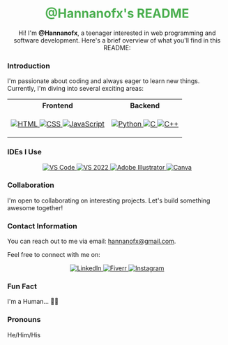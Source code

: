 <div align="center">
  <h1 style="color:#4CAF50;">@Hannanofx's README</h1>
  <p>Hi! I'm <strong>@Hannanofx</strong>, a teenager interested in web programming and software development. Here's a brief overview of what you'll find in this README:</p>
</div>

### Introduction

<p>I'm passionate about coding and always eager to learn new things. Currently, I'm diving into several exciting areas:</p>

<div align="center">
  <table>
    <tr>
      <th>Frontend</th>
      <th>Backend</th>
    </tr>
    <tr>
      <td>
        <p align="center">
          <a href="https://developer.mozilla.org/en-US/docs/Web/HTML" target="_blank">
            <img src="https://img.shields.io/badge/HTML5-E34F26?style=for-the-badge&logo=html5&logoColor=white" alt="HTML">
          </a>
          <a href="https://developer.mozilla.org/en-US/docs/Web/CSS" target="_blank">
            <img src="https://img.shields.io/badge/CSS3-1572B6?style=for-the-badge&logo=css3&logoColor=white" alt="CSS">
          </a>
          <a href="https://developer.mozilla.org/en-US/docs/Web/JavaScript" target="_blank">
            <img src="https://img.shields.io/badge/JavaScript-F7DF1E?style=for-the-badge&logo=javascript&logoColor=black" alt="JavaScript">
          </a>
        </p>
      </td>
      <td>
        <p align="center">
          <a href="https://www.python.org/" target="_blank">
            <img src="https://img.shields.io/badge/Python-3776AB?style=for-the-badge&logo=python&logoColor=white" alt="Python">
          </a>
          <a href="https://en.cppreference.com/w/c/language" target="_blank">
            <img src="https://img.shields.io/badge/C-00599C?style=for-the-badge&logo=c&logoColor=white" alt="C">
          </a>
          <a href="https://isocpp.org/" target="_blank">
            <img src="https://img.shields.io/badge/C++-00599C?style=for-the-badge&logo=c%2B%2B&logoColor=white" alt="C++">
          </a>
        </p>
      </td>
    </tr>
  </table>
</div>

### IDEs I Use

<p align="center">
  <a href="https://code.visualstudio.com/" target="_blank">
    <img src="https://img.shields.io/badge/VS%20Code-007ACC?style=for-the-badge&logo=visual-studio-code&logoColor=white" alt="VS Code">
  </a>
  <a href="https://visualstudio.microsoft.com/vs/" target="_blank">
    <img src="https://img.shields.io/badge/VS%202022-5C2D91?style=for-the-badge&logo=visual-studio&logoColor=white" alt="VS 2022">
  </a>
  <a href="https://www.adobe.com/products/illustrator.html" target="_blank">
    <img src="https://img.shields.io/badge/Adobe%20Illustrator-FF9A00?style=for-the-badge&logo=adobe-illustrator&logoColor=white" alt="Adobe Illustrator">
  </a>
  <a href="https://www.canva.com/" target="_blank">
    <img src="https://img.shields.io/badge/Canva-00C4CC?style=for-the-badge&logo=canva&logoColor=white" alt="Canva">
  </a>
</p>

### Collaboration

<p>I'm open to collaborating on interesting projects. Let's build something awesome together!</p>

### Contact Information

<p>You can reach out to me via email: <a href="mailto:hannanofx@gmail.com">hannanofx@gmail.com</a>.</p>
<p>Feel free to connect with me on:</p>

<p align="center">
  <a href="https://pk.linkedin.com/in/hannan-b2829a325" target="_blank">
    <img src="https://img.shields.io/badge/LinkedIn-0A66C2?style=for-the-badge&logo=linkedin&logoColor=white" alt="LinkedIn">
  </a>
  <a href="https://www.fiverr.com/hannanofx" target="_blank">
    <img src="https://img.shields.io/badge/Fiverr-1DBF73?style=for-the-badge&logo=fiverr&logoColor=white" alt="Fiverr">
  </a>
  <a href="https://www.instagram.com/hannanofx" target="_blank">
    <img src="https://img.shields.io/badge/Instagram-E4405F?style=for-the-badge&logo=instagram&logoColor=white" alt="Instagram">
  </a>
</p>

### Fun Fact

<p>I'm a Human... 🧑‍💻</p>

### Pronouns

<p>He/Him/His</p>
